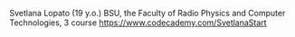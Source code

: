 Svetlana Lopato (19 y.o.)
BSU, the Faculty of Radio Physics and Computer Technologies, 3 course
https://www.codecademy.com/SvetlanaStart